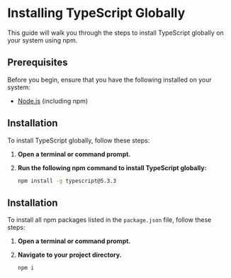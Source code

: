 # Installing TypeScript Globally

This guide will walk you through the steps to install TypeScript globally on your system using npm.

## Prerequisites

Before you begin, ensure that you have the following installed on your system:

- [Node.js](https://nodejs.org/) (including npm)

## Installation

To install TypeScript globally, follow these steps:

1. **Open a terminal or command prompt.**
   
2. **Run the following npm command to install TypeScript globally:**
   
   ```bash
   npm install -g typescript@5.3.3


## Installation

To install all npm packages listed in the `package.json` file, follow these steps:

1. **Open a terminal or command prompt.**

2. **Navigate to your project directory.**

   ```bash
   npm i
